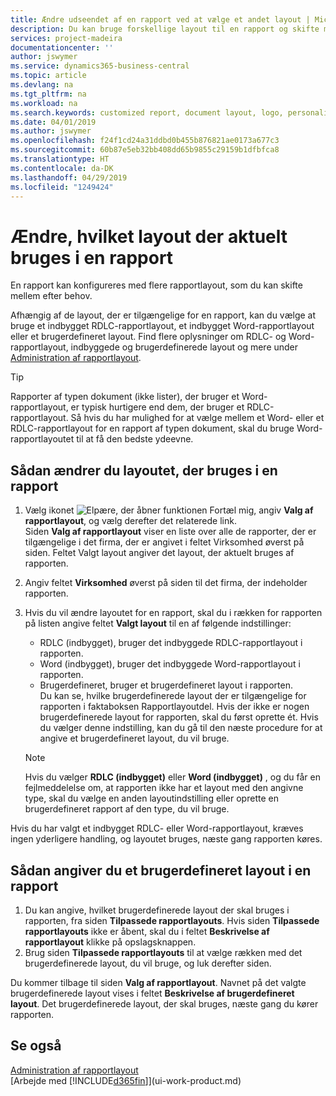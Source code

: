 ```yaml
---
title: Ændre udseendet af en rapport ved at vælge et andet layout | Microsoft Docs
description: Du kan bruge forskellige layout til en rapport og skifte mellem layout for at ændre udseendet af en rapport.
services: project-madeira
documentationcenter: ''
author: jswymer
ms.service: dynamics365-business-central
ms.topic: article
ms.devlang: na
ms.tgt_pltfrm: na
ms.workload: na
ms.search.keywords: customized report, document layout, logo, personalize
ms.date: 04/01/2019
ms.author: jswymer
ms.openlocfilehash: f24f1cd24a31ddbd0b455b876821ae0173a677c3
ms.sourcegitcommit: 60b87e5eb32bb408dd65b9855c29159b1dfbfca8
ms.translationtype: HT
ms.contentlocale: da-DK
ms.lasthandoff: 04/29/2019
ms.locfileid: "1249424"
---
```

# <a name="change-which-layout-is-currently-used-on-a-report"></a>Ændre, hvilket layout der aktuelt bruges i en rapport
En rapport kan konfigureres med flere rapportlayout, som du kan skifte mellem efter behov.

Afhængig af de layout, der er tilgængelige for en rapport, kan du vælge at bruge et indbygget RDLC-rapportlayout, et indbygget Word-rapportlayout eller et brugerdefineret layout. Find flere oplysninger om RDLC- og Word-rapportlayout, indbyggede og brugerdefinerede layout og mere under [Administration af rapportlayout](ui-manage-report-layouts.md).

> [!TIP]  
> Rapporter af typen dokument (ikke lister), der bruger et Word-rapportlayout, er typisk hurtigere end dem, der bruger et RDLC-rapportlayout. Så hvis du har mulighed for at vælge mellem et Word- eller et RDLC-rapportlayout for en rapport af typen dokument, skal du bruge Word-rapportlayoutet til at få den bedste ydeevne.  

## <a name="to-change-the-layout-that-is-used-on-a-report"></a>Sådan ændrer du layoutet, der bruges i en rapport
1. Vælg ikonet ![Elpære, der åbner funktionen Fortæl mig](media/ui-search/search_small.png "Fortæl mig, hvad du vil foretage dig"), angiv **Valg af rapportlayout**, og vælg derefter det relaterede link.  
   Siden **Valg af rapportlayout** viser en liste over alle de rapporter, der er tilgængelige i det firma, der er angivet i feltet Virksomhed øverst på siden. Feltet Valgt layout angiver det layout, der aktuelt bruges af rapporten.
2. Angiv feltet **Virksomhed** øverst på siden til det firma, der indeholder rapporten.
3. Hvis du vil ændre layoutet for en rapport, skal du i rækken for rapporten på listen angive feltet **Valgt layout** til en af følgende indstillinger:
   * RDLC (indbygget), bruger det indbyggede RDLC-rapportlayout i rapporten.
   * Word (indbygget), bruger det indbyggede Word-rapportlayout i rapporten.
   * Brugerdefineret, bruger et brugerdefineret layout i rapporten.  
     Du kan se, hvilke brugerdefinerede layout der er tilgængelige for rapporten i faktaboksen Rapportlayoutdel. Hvis der ikke er nogen brugerdefinerede layout for rapporten, skal du først oprette ét. Hvis du vælger denne indstilling, kan du gå til den næste procedure for at angive et brugerdefineret layout, du vil bruge.

    > [!NOTE]  
    >   Hvis du vælger **RDLC (indbygget)** eller **Word (indbygget)** , og du får en fejlmeddelelse om, at rapporten ikke har et layout med den angivne type, skal du vælge en anden layoutindstilling eller oprette en brugerdefineret rapport af den type, du vil bruge.

Hvis du har valgt et indbygget RDLC- eller Word-rapportlayout, kræves ingen yderligere handling, og layoutet bruges, næste gang rapporten køres.

## <a name="to-specify-a-custom-layout-on-a-report"></a>Sådan angiver du et brugerdefineret layout i en rapport
1. Du kan angive, hvilket brugerdefinerede layout der skal bruges i rapporten, fra siden **Tilpassede rapportlayouts**. Hvis siden **Tilpassede rapportlayouts** ikke er åbent, skal du i feltet **Beskrivelse af rapportlayout** klikke på opslagsknappen.
2. Brug siden **Tilpassede rapportlayouts** til at vælge rækken med det brugerdefinerede layout, du vil bruge, og luk derefter siden.

Du kommer tilbage til siden **Valg af rapportlayout**. Navnet på det valgte brugerdefinerede layout vises i feltet **Beskrivelse af brugerdefineret layout**. Det brugerdefinerede layout, der skal bruges, næste gang du kører rapporten.

## <a name="see-also"></a>Se også
[Administration af rapportlayout](ui-manage-report-layouts.md)  
[Arbejde med [!INCLUDE[d365fin](includes/d365fin_md.md)]](ui-work-product.md)
